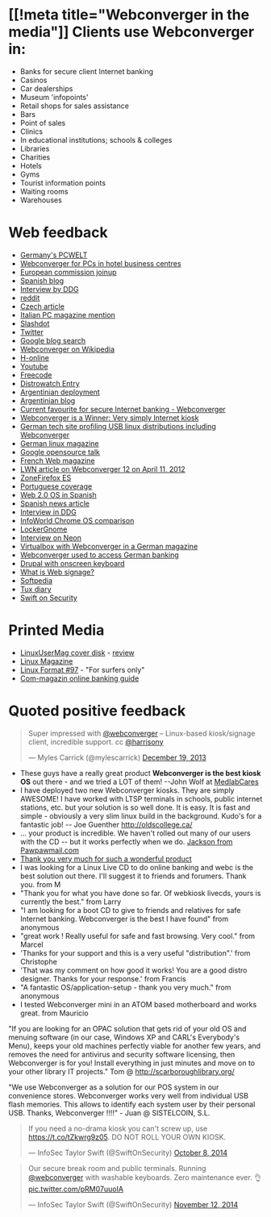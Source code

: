 [[!meta title="Webconverger in the media"]]
Clients use Webconverger in:
============================

* Banks for secure client Internet banking
* Casinos
* Car dealerships
* Museum 'infopoints'
* Retail shops for sales assistance
* Bars
* Point of sales
* Clinics
* In educational institutions; schools & colleges
* Libraries
* Charities
* Hotels
* Gyms
* Tourist information points
* Waiting rooms
* Warehouses


Web feedback
============

* [Germany's PCWELT](http://www.pcwelt.de/ratgeber/Webconverger-System-zum-Browsen-und-Banken-9830849.html)
* [Webconverger for PCs in hotel business centres](http://www.hotforsecurity.com/blog/the-danger-of-using-pcs-in-hotel-business-centres-9569.html)
* [European commission joinup](https://joinup.ec.europa.eu/community/osor/news/linux-based-kiosk-pcs-assists-visitors-town-hall-dutch-uden)
* [Spanish blog](http://www.scsintl.com/apps/blog/show/33544530-configura-tu-computador-como-navegador-web-anonimo-con-webconverger)
* [Interview by DDG](https://dukgo.com/blog/webconverger-interview)
* [reddit](http://www.reddit.com/r/linux/comments/117uuj/webconverger_a_gnulinux_distribution_for_kiosks/)
* [Czech article](http://www.linuxexpres.cz/distro/webconverger-linux-pro-internetovy-kiosek)
* [Italian PC magazine mention](http://www.pcprofessionale.it/2012/11/08/webconverger-ti-porta-sul-web-proteggendo-la-tua-privacy/)
* [Slashdot](http://tech.slashdot.org/story/12/10/09/163210/os-upgrades-powered-by-git)
* [Twitter](http://search.twitter.com/search?q=webconverger)
* [Google blog search](http://blogsearch.google.com/blogsearch?hl=en&q=webconverger&btnG=Search+Blogs)
* [Webconverger on Wikipedia](http://en.wikipedia.org/wiki/Webconverger)
* [H-online](http://www.h-online.com/search/?rm=search&q=webconverger&search_submit=Search)
* [Youtube](https://www.youtube.com/results?search_query=webconverger)
* [Freecode](http://freecode.com/projects/webconverger)
* [Distrowatch Entry](http://distrowatch.com/table.php?distribution=webconverger)
* [Argentinian deployment](http://www.estudiogenus.com/2010/11/knobby-nuestro-web-kiosk-para-histrix/)
* [Argentinian blog](http://www.thalskarth.com.ar/top-3-distribuciones-linux-especiales-apuntadas-para-usar-internet/)
* [Current favourite for secure Internet banking - Webconverger](http://www.andrewpatrick.ca/security-and-privacy/quest-for-a-good-boot-cd-for-internet-banking/)
* [Webconverger is a Winner: Very simply Internet kiosk](http://stefanomatic.wordpress.com/2008/09/03/internet-kiosk/)
* [German tech site profiling USB linux distributions including Webconverger](http://www.tecchannel.de/pc_mobile/linux/1750236/)
* [German linux magazine](http://www.linux-magazin.de/NEWS/Webconverger-8-bringt-Firefox-4)
* [Google opensource talk](http://google-opensource.blogspot.com/2009/06/london-open-source-jam-13.html)
* [French Web magazine](http://www.insidedaweb.com/informatique-libre-foss/distributions-gnu-linux/webconverger-distribution-linux-ideale-applications-web/)
* [LWN article on Webconverger 12 on April 11, 2012](http://lwn.net/Articles/490871/)
* [ZoneFirefox ES](http://www.zonafirefox.net/2007/04/webconverger-el-sistema-operativo.html)
* [Portuguese coverage](http://debuxos.blogspot.com/2007/04/ferramentas-informticas-gratuitas-on_19.html)
* [Web 2.0 OS in Spanish](http://kernelsource.org/2007/04/18/webconverger-un-livecd-para-el-web-20/)
* [Spanish news article](http://bitelia.com/2013/07/modo-kiosko-con-webconverger)
* [Interview in DDG](https://duck.co/blog/webconverger-interview)
* [InfoWorld Chrome OS comparison](http://www.infoworld.com/t/thin-clients/chrome-oss-best-new-use-case-the-all-in-one-pc-232904)
* [LockerGnome](http://www.lockergnome.com/it/2011/04/26/secure-kiosk-mode/)
* [Interview on Neon](http://www.sixteen-nine.net/2013/07/10/webconvergers-neon-stable-secure-browser-digital-sign-platform/)
* [Virtualbox with Webconverger in a German magazine](http://www.com-magazin.de/praxis/virtualbox/10-besten-ideen-virtuelle-pcs-218127.html?page=1_sichere-surfstation-mit-webconverger)
* [Webconverger used to access German banking](http://www.com-magazin.de/praxis/sicherheit/sicheres-online-banking-banking-stick-241966.html)
* [Drupal with onscreen keyboard](http://thisiscontext.com/latest/2013-11-16/creating-touchscreen-kiosks-using-drupal-and-backbone)
* [What is Web signage?](http://www.linux.com/community/blogs/130-distributions/782621-what-is-web-signage)
* [Softpedia](http://news.softpedia.com/news/Webconverger-27-Is-a-Linux-Kiosk-OS-with-No-End-of-Life-468205.shtml)
* [Tux diary](http://tuxdiary.com/2014/11/05/linux-distros-for-kiosks/)
* [Swift on Security](https://twitter.com/SwiftOnSecurity/status/629788409586802688)

Printed Media
=============

* [LinuxUserMag cover disk](http://twitter.com/#!/vgholkar/status/182750337910849536) - [review](http://www.linuxuser.co.uk/reviews/webconverger-11-review/)
* [Linux Magazine](http://www.linux-magazin.de/news/webconverger_4_7_mit_firewall_und_adobe_reader)
* [Linux Format #97](http://www.linuxformat.co.uk/modules.php?op=modload&name=NewArchives&issue=97) - "For surfers only"
* [Com-magazin online banking guide](http://www.com-magazin.de/praxis/internet/sichere-banking-stick-65114.html)

Quoted positive feedback
========================

<blockquote class="twitter-tweet" lang="en"><p>Super impressed with <a href="https://twitter.com/webconverger">@webconverger</a> – Linux-based kiosk/signage client, incredible support. cc <a href="https://twitter.com/harrisony">@harrisony</a></p>&mdash; Myles Carrick (@mylescarrick) <a href="https://twitter.com/mylescarrick/statuses/413610132870664192">December 19, 2013</a></blockquote>

* These guys have a really great product <strong>Webconverger is the best kiosk OS</strong> out there - and we tried a LOT of them!  --John Wolf at <a href="https://www.medlabcares.com">MedlabCares</a>
* I have deployed two new Webconverger kiosks. They are simply AWESOME!  I have worked with LTSP terminals in schools, public internet stations, etc. but your solution is so well done. It is easy. It is fast and simple - obviously a very slim linux build in the background.  Kudo's for a fantastic job! -- Joe Guenther <http://oldscollege.ca/>
* ... your product is incredible.  We haven't rolled out many of our users with the CD -- but it works perfectly when we do. [Jackson from Pawpawmail.com](http://pawpawmail.com)
* [Thank you very much for such a wonderful product](https://groups.google.com/d/msg/webc-users/8m_DDHwNnRA/7iG3U7gNTDkJ)
* I was looking for a Linux Live CD to do online banking and webc is the best solution out there. I'll suggest it to friends and forumers. Thank you. from M
* "Thank you for what you have done so far. Of webkiosk livecds, yours is currently the best." from Larry
* "I am looking for a boot CD to give to friends and relatives for safe Internet banking. Webconverger is the best I have found" from anonymous
* "great work ! Really useful for safe and fast browsing. Very cool." from Marcel
* 'Thanks for your support and this is a very useful "distribution".' from Christophe
* 'That was my comment on how good it works! You are a good distro designer. Thanks for your response.' from Francis
* "A fantastic OS/application-setup - thank you very much." from anonymous
* I tested Webconverger mini in an ATOM based motherboard and works great. from Mauricio

"If you are looking for an OPAC solution that gets rid of your old OS and menuing software (in our case, Windows XP and CARL's Everybody's Menu), keeps your old machines perfectly viable for another few years, and removes the need for antivirus and security software licensing, then Webconverger is for you!  Install everything in just minutes and move on to your other library IT projects." Tom @ <http://scarboroughlibrary.org/>

"We use Webconverger as a solution for our POS system in our convenience
stores.  Webconverger works very well from individual USB flash memories.  This
allows to identify each system user by their personal USB.  Thanks,
Webconverger !!!!" - Juan @ SISTELCOIN, S.L.


<blockquote class="twitter-tweet" lang="en"><p>If you need a no-drama kiosk you can&#39;t screw up, use <a href="https://t.co/tZkwrg9z05">https://t.co/tZkwrg9z05</a>. DO NOT ROLL YOUR OWN KIOSK.</p>&mdash; InfoSec Taylor Swift (@SwiftOnSecurity) <a href="https://twitter.com/SwiftOnSecurity/status/519768632570564608">October 8, 2014</a></blockquote>

<blockquote class="twitter-tweet" lang="en"><p>Our secure break room and public terminals. Running <a href="https://twitter.com/webconverger">@webconverger</a> with washable keyboards. Zero maintenance ever. 👌 <a href="http://t.co/pRM07uuoIA">pic.twitter.com/pRM07uuoIA</a></p>&mdash; InfoSec Taylor Swift (@SwiftOnSecurity) <a href="https://twitter.com/SwiftOnSecurity/status/532373228669644800">November 12, 2014</a></blockquote>


